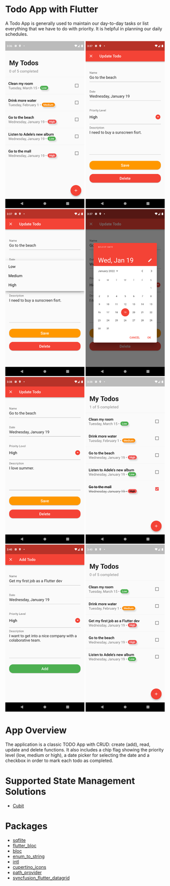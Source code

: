 # Todo App with Flutter

A Todo App is generally used to maintain our day-to-day tasks or list everything that we have to do with priority.
It is helpful in planning our daily schedules.

<p float="left">
  <img src="web/icons/todo_1.png" width="250" />
  <img src="web/icons/todo_2.png" width="250" />
  <img src="web/icons/todo_3.png" width="250" />
  <img src="web/icons/todo_4.png" width="250" />
  <img src="web/icons/todo_5.png" width="250" />
  <img src="web/icons/todo_6.png" width="250" />
  <img src="web/icons/todo_7.png" width="250" />
  <img src="web/icons/todo_8.png" width="250" />

# App Overview
  
The application is a classic TODO App with CRUD: create (add),  read, update and delete functions.
It also includes a chip flag showing the priority level (low, medium or high), a date picker for selecting
the date and a checkbox in order to mark each todo as completed.

# Supported State Management Solutions
  
- [Cubit](https://pub.dev/packages/flutter_bloc)
  
# Packages 

- [sqflite](https://pub.dev/packages/sqflite)
- [flutter_bloc](https://pub.dev/packages/flutter_bloc)
- [bloc](https://pub.dev/packages/bloc)
- [enum_to_string](https://pub.dev/packages/enum_to_string)
- [intl](https://pub.dev/packages/intl)
- [cupertino_icons](https://pub.dev/packages/cupertino_icons)
- [path_provider](https://pub.dev/packages/path_provider)
- [syncfusion_flutter_datagrid](https://pub.dev/packages/syncfusion_flutter_datagrid)



